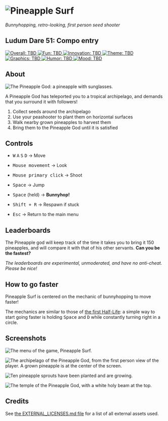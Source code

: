 # ![Pineapple Surf](media/itch-banner.png)

_Bunnyhopping, retro-looking, first person seed shooter_


## Ludum Dare 51: Compo entry

[![Overall: TBD](https://img.shields.io/badge/overall-TBD-lightgrey) 
![Fun: TBD](https://img.shields.io/badge/fun-TBD-lightgrey) 
![Innovation: TBD](https://img.shields.io/badge/innovation-TBD-lightgrey) 
![Theme: TBD](https://img.shields.io/badge/theme-TBD-lightgrey) 
![Graphics: TBD](https://img.shields.io/badge/graphics-TBD-lightgrey) 
![Humor: TBD](https://img.shields.io/badge/humor-TBD-lightgrey)
![Mood: TBD](https://img.shields.io/badge/mood-TBD-lightgrey)](https://ldjam.com/events/ludum-dare/52/pineapple-surf)


## About

![The Pineapple God: a pineapple with sunglasses.](assets/pineglasses.png "The Pineapple God: a pineapple with sunglasses.")

A Pineapple God has teleported you to a tropical archipelago, and demands that you surround it with followers!

1. Collect seeds around the archipelago
2. Use your peashooter to plant them on horizontal surfaces
3. Walk nearby grown pineapples to harvest them
4. Bring them to the Pineapple God until it is satisfied


## Controls

- <kbd>W</kbd> <kbd>A</kbd> <kbd>S</kbd> <kbd>D</kbd> → Move

- <kbd>Mouse movement</kbd> → Look

- <kbd>Mouse primary click</kbd> → Shoot

- <kbd>Space</kbd> → Jump

- <kbd>Space</kbd> (held) → **Bunnyhop!**

- <kbd>Shift + R</kbd> → Respawn if stuck

- <kbd>Esc</kbd> → Return to the main menu


## Leaderboards

The Pineapple god will keep track of the time it takes you to bring it 150 pineapples, and will compare it with that of his other servants. **Can you be the fastest?**

_The leaderboards are experimental, unmoderated, and have no anti-cheat. Please be nice!_


## How to go faster

Pineapple Surf is centered on the mechanic of bunnyhopping to move faster!

The mechanics are similar to those of [the first Half-Life](https://www.youtube.com/watch?v=WschEm9uYao): a simple way to start going faster is holding <kbd>Space</kbd> and <kbd>D</kbd> while constantly turning right in a circle.


## Screenshots

![The menu of the game, Pineapple Surf.](media/screenshot-menu.png "The menu of the game, Pineapple Surf.")

![The archipelago of the Pineapple God, from the first person view of the player. A grown pineapple is at the center of the screen.](media/screenshot-archipelago.png "The archipelago of the Pineapple God, from the first person view of the player. A grown pineapple is at the center of the screen.")

![Ten pineapple sprouts have been planted and are growing.](media/screenshot-growing.png "Ten pineapple sprouts have been planted and are growing.")

![The temple of the Pineapple God, with a white holy beam at the top.](media/screenshot-pineapplegod.png "The temple of the Pineapple God, with a white holy beam at the top.")


## Credits

See [the EXTERNAL_LICENSES.md file](https://github.com/Steffo99/pineapple-surf/blob/main/EXTERNAL_LICENSES.md) for a list of all external assets used.
